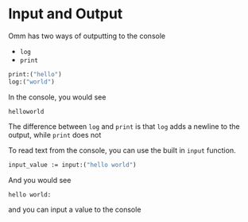 # Input and Output

Omm has two ways of outputting to the console

- `log`
- `print`

```clojure
print:("hello")
log:("world")
```

In the console, you would see

```
helloworld
```

The difference between `log` and `print` is that `log` adds a newline to the output, while `print` does not

To read text from the console, you can use the built in `input` function.

```clojure
input_value := input:("hello world")
```

And you would see

```
hello world: 
```

and you can input a value to the console
